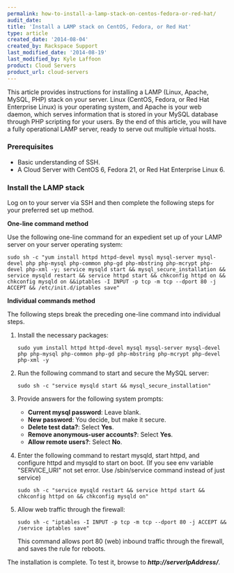 ```yaml
---
permalink: how-to-install-a-lamp-stack-on-centos-fedora-or-red-hat/
audit_date:
title: 'Install a LAMP stack on CentOS, Fedora, or Red Hat'
type: article
created_date: '2014-08-04'
created_by: Rackspace Support
last_modified_date: '2014-08-19'
last_modified_by: Kyle Laffoon
product: Cloud Servers
product_url: cloud-servers
---
```


This article provides instructions for installing a LAMP (Linux, Apache, MySQL, PHP) stack 
on your server. Linux (CentOS, Fedora, or Red Hat Enterprise Linux) is your operating
system, and Apache is your web daemon, which serves information that is
stored in your MySQL database through PHP scripting for your users. By
the end of this article, you will have a fully operational LAMP server,
ready to serve out multiple virtual hosts.

### Prerequisites

-   Basic understanding of SSH.
-   A Cloud Server with CentOS 6, Fedora 21, or Red Hat Enterprise Linux 6.

### Install the LAMP stack

Log on to your server via SSH and then complete the following steps for
your preferred set up method.

**One-line command method**

Use the following one-line command for an expedient set up of your LAMP
server on your server operating system:

    sudo sh -c "yum install httpd httpd-devel mysql mysql-server mysql-devel php php-mysql php-common php-gd php-mbstring php-mcrypt php-devel php-xml -y; service mysqld start && mysql_secure_installation && service mysqld restart && service httpd start && chkconfig httpd on && chkconfig mysqld on &&iptables -I INPUT -p tcp -m tcp --dport 80 -j ACCEPT && /etc/init.d/iptables save"


**Individual commands method**

The following steps break the preceding one-line command into individual
steps.

1.  Install the necessary packages:

        sudo yum install httpd httpd-devel mysql mysql-server mysql-devel php php-mysql php-common php-gd php-mbstring php-mcrypt php-devel php-xml -y

2.  Run the following command to start and secure the MySQL server:

        sudo sh -c "service mysqld start && mysql_secure_installation"

3.  Provide answers for the following system prompts:

    -   **Current mysql password**: Leave blank.
    -   **New password**: You decide, but make it secure.
    -   **Delete test data?**: Select **Yes**.
    -   **Remove anonymous-user accounts?**: Select **Yes**.
    -   **Allow remote users?**: Select **No**.

4.  Enter the following command to restart mysqld, start httpd, and
    configure httpd and mysqld to start on boot. (If you see env variable "SERVICE_URI" not set error. Use /sbin/service command instead of just service)

        sudo sh -c "service mysqld restart && service httpd start && chkconfig httpd on && chkconfig mysqld on"

5.  Allow web traffic through the firewall:

        sudo sh -c "iptables -I INPUT -p tcp -m tcp --dport 80 -j ACCEPT && /service iptables save"

    This command allows port 80 (web) inbound traffic through the
    firewall, and saves the rule for reboots.

The installation is complete. To test it, browse to
***http://serverIpAddress/***.
